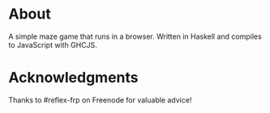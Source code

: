# About

A simple maze game that runs in a browser.  Written in Haskell and compiles to
JavaScript with GHCJS.

# Acknowledgments

Thanks to #reflex-frp on Freenode for valuable advice!
